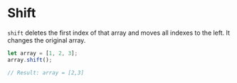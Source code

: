 # Shift

`shift` deletes the first index of that array and moves all indexes to the left. It changes the original array.

```javascript
let array = [1, 2, 3]; 
array.shift(); 

// Result: array = [2,3]
```
